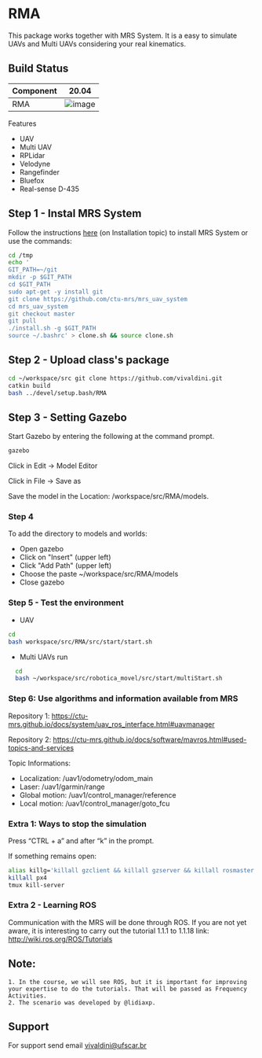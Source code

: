 # RMA

This package works together with MRS System. It is a easy to simulate UAVs and Multi UAVs considering your real kinematics.

## Build Status    
| Component 	       |  20.04              | 
| ------------------- | ------------------- |
| RMA 	             | ![image](https://user-images.githubusercontent.com/74054598/149457205-fd48db89-0658-4511-af36-bcd8662562da.png)|


Features

   - UAV
   - Multi UAV
   - RPLidar
   - Velodyne
   - Rangefinder
   - Bluefox
   - Real-sense D-435


## Step 1 - Instal MRS System

Follow the instructions [here](https://github.com/ctu-mrs/mrs_uav_system#installation) (on Installation topic) to install MRS System or use the commands:

```bash 
cd /tmp
echo '
GIT_PATH=~/git
mkdir -p $GIT_PATH
cd $GIT_PATH
sudo apt-get -y install git
git clone https://github.com/ctu-mrs/mrs_uav_system
cd mrs_uav_system
git checkout master
git pull
./install.sh -g $GIT_PATH
source ~/.bashrc' > clone.sh && source clone.sh
```

## Step 2 - Upload class's package

```bash 
cd ~/workspace/src git clone https://github.com/vivaldini.git 
catkin build 
bash ../devel/setup.bash/RMA
```

## Step 3 - Setting Gazebo

Start Gazebo by entering the following at the command prompt.

```bash 
gazebo
```

Click in Edit -> Model Editor

Click in File -> Save as

Save the model in the Location: /workspace/src/RMA/models.

### Step 4

To add the directory to models and worlds:

   - Open gazebo
   - Click on "Insert" (upper left)
   - Click "Add Path" (upper left)
   - Choose the paste ~/workspace/src/RMA/models
   - Close gazebo

### Step 5 - Test the environment

- UAV
```bash 
cd
bash workspace/src/RMA/src/start/start.sh
```

- Multi UAVs run

```bash
  cd
  bash ~/workspace/src/robotica_movel/src/start/multiStart.sh
```

### Step 6: Use algorithms and information available from MRS

Repository 1: https://ctu-mrs.github.io/docs/system/uav_ros_interface.html#uavmanager

Repository 2: https://ctu-mrs.github.io/docs/software/mavros.html#used-topics-and-services

Topic Informations:

   - Localization: /uav1/odometry/odom_main
   - Laser: /uav1/garmin/range
   - Global motion: /uav1/control_manager/reference
   - Local motion: /uav1/control_manager/goto_fcu

### Extra 1: Ways to stop the simulation

Press “CTRL + a” and after “k” in the prompt.

If something remains open:

```bash
alias killg='killall gzclient && killall gzserver && killall rosmaster'
killall px4
tmux kill-server
```

### Extra 2 - Learning ROS

Communication with the MRS will be done through ROS. If you are not yet aware, it is interesting to carry out the tutorial 1.1.1 to 1.1.18 link: http://wiki.ros.org/ROS/Tutorials

## Note:
    1. In the course, we will see ROS, but it is important for improving your expertise to do the tutorials. That will be passed as Frequency Activities.
    2. The scenario was developed by @lidiaxp.

    
## Support

For support send email vivaldini@ufscar.br
